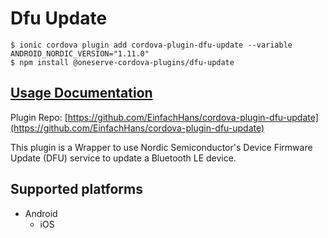 # Dfu Update

```
$ ionic cordova plugin add cordova-plugin-dfu-update --variable ANDROID_NORDIC_VERSION="1.11.0"
$ npm install @oneserve-cordova-plugins/dfu-update
```

## [Usage Documentation](https://oneserve.gitbook.io/oneserve-cordova-plugins/plugins/dfu-update/)

Plugin Repo: [https://github.com/EinfachHans/cordova-plugin-dfu-update](https://github.com/EinfachHans/cordova-plugin-dfu-update)

This plugin is a Wrapper to use Nordic Semiconductor's Device Firmware Update (DFU) service to update a Bluetooth LE device.

## Supported platforms

- Android
  - iOS
  


